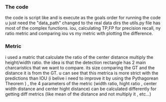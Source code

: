 ### The code
the code is script like and is execute as the goals order
for running the code u just need the "data_path" changed to the real data dirs
the utils.py file has most of the complex functions. 
iou, calculating TP,FP for precision recall, ny ratio metric and comparing iou vs my metric with plotting the difference.  

### Metric
i used a matric that calculate the ratio of the center distance multiply the height/width ratio. 
the idea is that the detection rectangle has 2 main charcaristics that we want to compare. 
its size comparing the  GT and the distance it is from the GT. u can see that this metrica is more strict with the predictions than IOU (i belive i need to improve it by using the Pythagorean Theorem )  , the 4 parameters of the metric (width ratio, hight ratio , center width distance and center hight distance) can be calculated differently for getting diff metrics (like mean of the distance and not multiply it , etc...)
